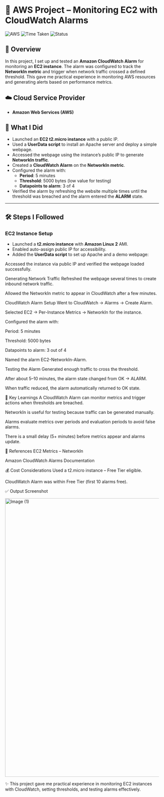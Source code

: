 # 🚀 AWS Project – Monitoring EC2 with CloudWatch Alarms

![AWS](https://img.shields.io/badge/AWS-Cloud-yellow) ![Time Taken](https://img.shields.io/badge/Time-45min-blue) ![Status](https://img.shields.io/badge/Status-Completed-green)

## 📌 Overview

In this project, I set up and tested an **Amazon CloudWatch Alarm** for monitoring an **EC2 instance**. The alarm was configured to track the **NetworkIn metric** and trigger when network traffic crossed a defined threshold. This gave me practical experience in monitoring AWS resources and generating alerts based on performance metrics.


## ☁️ Cloud Service Provider

* **Amazon Web Services (AWS)**



## 🎯 What I Did

* Launched an **EC2 t2.micro instance** with a public IP.
* Used a **UserData script** to install an Apache server and deploy a simple webpage.
* Accessed the webpage using the instance’s public IP to generate **NetworkIn traffic**.
* Created a **CloudWatch Alarm** on the **NetworkIn metric**.
* Configured the alarm with:
  * **Period**: 5 minutes
  * **Threshold**: 5000 bytes (low value for testing)
  * **Datapoints to alarm**: 3 of 4
* Verified the alarm by refreshing the website multiple times until the threshold was breached and the alarm entered the **ALARM** state.

---

## 🛠️ Steps I Followed

### EC2 Instance Setup

* Launched a **t2.micro instance** with **Amazon Linux 2** AMI.
* Enabled auto-assign public IP for accessibility.
* Added the  **UserData script** to set up Apache and a demo webpage:
  
Accessed the instance via public IP and verified the webpage loaded successfully.

Generating Network Traffic
Refreshed the webpage several times to create inbound network traffic.

Allowed the NetworkIn metric to appear in CloudWatch after a few minutes.

CloudWatch Alarm Setup
Went to CloudWatch → Alarms → Create Alarm.

Selected EC2 → Per-Instance Metrics → NetworkIn for the instance.

Configured the alarm with:

Period: 5 minutes

Threshold: 5000 bytes

Datapoints to alarm: 3 out of 4

Named the alarm EC2-NetworkIn-Alarm.

Testing the Alarm
Generated enough traffic to cross the threshold.

After about 5–10 minutes, the alarm state changed from OK → ALARM.

When traffic reduced, the alarm automatically returned to OK state.

📘 Key Learnings
A CloudWatch Alarm can monitor metrics and trigger actions when thresholds are breached.

NetworkIn is useful for testing because traffic can be generated manually.

Alarms evaluate metrics over periods and evaluation periods to avoid false alarms.

There is a small delay (5+ minutes) before metrics appear and alarms update.

📂 References
EC2 Metrics – NetworkIn

Amazon CloudWatch Alarms Documentation

💰 Cost Considerations
Used a t2.micro instance – Free Tier eligible.

CloudWatch Alarm was within Free Tier (first 10 alarms free).


✅ Output Screenshot

<img width="1920" height="911" alt="Image (1)" src="https://github.com/user-attachments/assets/8ee132d3-00cb-4e5b-ada2-9c57cecac9ee" />


✨ This project gave me practical experience in monitoring EC2 instances with CloudWatch, setting thresholds, and testing alarms effectively.
